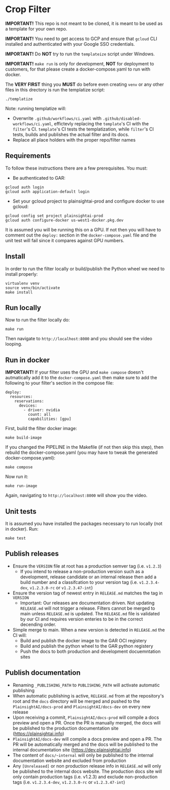 # Crop Filter

**IMPORTANT!** This repo is not meant to be cloned, it is meant to be used as a template for your own repo.

**IMPORTANT!** You need to get access to GCP and ensure that `gcloud` CLI installed and authenticated with your Google SSO credentials.

**IMPORTANT!** Do **NOT** try to run the `templateize` script under Windows.

**IMPORTANT!** `make run` is only for development, **NOT** for deployment to customers, for that please create a docker-compose.yaml to run with docker.

The **VERY FIRST** thing you **MUST** do before even creating `venv` or any other files in this drectory is run the templatize script:

    ./templatize

Note: running templatize will:
- Overwrite `.github/workflows/ci.yaml` with `.github/disabled-workflows/ci.yaml`, effictevly replacing the `template`'s CI with the `filter`'s CI. `template`'s CI tests the templatization, while `filter`'s CI tests, builds and publishes the actual filter and its docs.
- Replace all place holders with the proper repo/filter names

## Requirements

To follow these instructions there are a few prerequisites. You must:

- Be authenticated to GAR:
```
gcloud auth login
gcloud auth application-default login
```

- Set your gcloud project to plainsightai-prod and configure docker to use gcloud:
```
gcloud config set project plainsightai-prod
gcloud auth configure-docker us-west1-docker.pkg.dev
```

It is assumed you will be running this on a GPU. If not then you will have to comment out the `deploy:` section in the `docker-compose.yaml` file and the unit test will fail since it compares against GPU numbers.

## Install

In order to run the filter locally or build/publish the Python wheel we need to install properly:

    virtualenv venv
    source venv/bin/activate
    make install

## Run locally

Now to run the filter locally do:

    make run

Then navigate to `http://localhost:8000` and you should see the video looping.

## Run in docker

**IMPORTANT!** If your filter uses the GPU and `make compose` doesn't autmatically add it to the `docker-compose.yaml` then make sure to add the following to your filter's section in the compose file:

    deploy:
      resources:
        reservations:
          devices:
            - driver: nvidia
              count: all
              capabilities: [gpu]

First, build the filter docker image:

    make build-image

If you changed the PIPELINE in the Makefile (if not then skip this step), then rebuild the docker-compose.yaml (you may have to tweak the generated docker-compose.yaml):

    make compose

Now run it:

    make run-image

Again, navigating to `http://localhost:8000` will show you the video.

## Unit tests

It is assumed you have installed the packages necessary to run locally (not in docker). Run:

    make test

## Publish releases

- Ensure the `VERSION` file at root has a production semver tag (i.e. `v1.2.3`)
    - If you intend to release a non-production version such as a development, release candidate or an internal release then add a build number and a classifcation to your version tag (i.e. `v1.2.3.4-dev`, `v1.2.3.0-rc` or `v1.2.3.47-int`)
- Ensure the version tag of newest entry in `RELEASE.md` matches the tag in `VERSION`
    - Important: Our releases are documentation driven. Not updating `RELEASE.md` will not trigger a release. Filters cannot be merged to main unless `RELEASE.md` is updated. The `RELEASE.md` file is validated by our CI and requires version enteries to be in the correct decending order.
- Simple merge to main. When a new version is detected in `RELEASE.md` the CI will:
  - Build and publish the docker image to the GAR OCI registery
  - Build and publish the python wheel to the GAR python registery
  - Push the docs to both production and development docuemntation sites

## Publish documentation
- Renaming `_PUBLISHING_PATH` to `PUBLISHING_PATH` will activate automatic publishing
- When automatic publishing is active, `RELEASE.md` from at the repository's root and the `docs` directory will be merged and pushed to the `PlainsightAI/docs-prod` and `PlainsightAI/docs-dev` on every new release
- Upon receiving a commit, `PlainsightAI/docs-prod` will compile a docs preview and open a PR. Once the PR is manually merged, the docs will be published to the production documentation site (https://plainsightai.info)
- `PlainsightAI/docs-dev` will compile a docs preview and open a PR. The PR will be automatically merged and the docs will be published to the internal documentation site (https://dev.plainsightai.info)
- The content of `docs/~internal` will only be published to the internal documentation website and excluded from production
- Any `[Unreleased]` or non production release info in `RELEASE.md` will only be published to the internal docs website. The production docs site will only contain production tags (i.e. v1.2.3) and exclude non-production tags (i.e. `v1.2.3.4-dev`, `v1.2.3.0-rc` or `v1.2.3.47-int`)